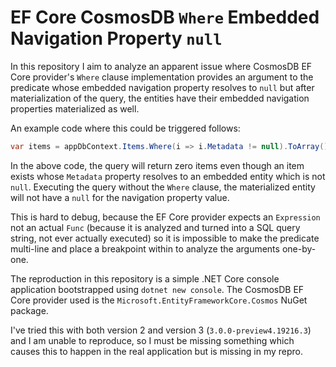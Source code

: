 # EF Core CosmosDB `Where` Embedded Navigation Property `null`

In this repository I aim to analyze an apparent issue where CosmosDB EF Core provider's `Where` clause implementation
provides an argument to the predicate whose embedded navigation property resolves to `null` but after materialization of
the query, the entities have their embedded navigation properties materialized as well.

An example code where this could be triggered follows:

```csharp
var items = appDbContext.Items.Where(i => i.Metadata != null).ToArray();
```

In the above code, the query will return zero items even though an item exists whose `Metadata` property resolves to an
embedded entity which is not `null`. Executing the query without the `Where` clause, the materialized entity will not
have a `null` for the navigation property value.

This is hard to debug, because the EF Core provider expects an `Expression` not an actual `Func` (because it is analyzed
and turned into a SQL query string, not ever actually executed) so it is impossible to make the predicate multi-line and
place a breakpoint within to analyze the arguments one-by-one.

The reproduction in this repository is a simple .NET Core console application bootstrapped using `dotnet new console`.
The CosmosDB EF Core provider used is the `Microsoft.EntityFrameworkCore.Cosmos` NuGet package.

I've tried this with both version 2 and version 3 (`3.0.0-preview4.19216.3`) and I am unable to reproduce, so I must be
missing something which causes this to happen in the real application but is missing in my repro.
